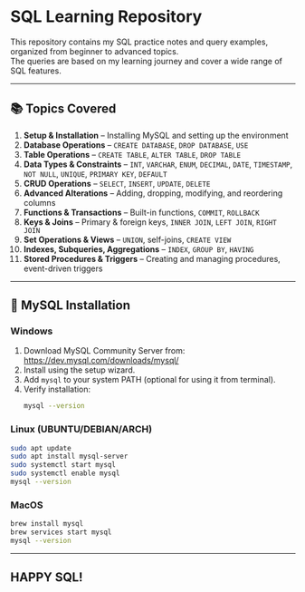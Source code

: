 # SQL Learning Repository

This repository contains my SQL practice notes and query examples, organized from beginner to advanced topics.  
The queries are based on my learning journey and cover a wide range of SQL features.

---

## 📚 Topics Covered

1. **Setup & Installation** – Installing MySQL and setting up the environment  
2. **Database Operations** – `CREATE DATABASE`, `DROP DATABASE`, `USE`  
3. **Table Operations** – `CREATE TABLE`, `ALTER TABLE`, `DROP TABLE`  
4. **Data Types & Constraints** – `INT`, `VARCHAR`, `ENUM`, `DECIMAL`, `DATE`, `TIMESTAMP`, `NOT NULL`, `UNIQUE`, `PRIMARY KEY`, `DEFAULT`  
5. **CRUD Operations** – `SELECT`, `INSERT`, `UPDATE`, `DELETE`  
6. **Advanced Alterations** – Adding, dropping, modifying, and reordering columns  
7. **Functions & Transactions** – Built-in functions, `COMMIT`, `ROLLBACK`  
8. **Keys & Joins** – Primary & foreign keys, `INNER JOIN`, `LEFT JOIN`, `RIGHT JOIN`  
9. **Set Operations & Views** – `UNION`, self-joins, `CREATE VIEW`  
10. **Indexes, Subqueries, Aggregations** – `INDEX`, `GROUP BY`, `HAVING`  
11. **Stored Procedures & Triggers** – Creating and managing procedures, event-driven triggers

---



## 🚀 MySQL Installation

### Windows
1. Download MySQL Community Server from: https://dev.mysql.com/downloads/mysql/
2. Install using the setup wizard.
3. Add `mysql` to your system PATH (optional for using it from terminal).
4. Verify installation:
   ```bash
   mysql --version
    ```


### Linux (UBUNTU/DEBIAN/ARCH)
```bash
sudo apt update
sudo apt install mysql-server
sudo systemctl start mysql
sudo systemctl enable mysql
mysql --version
```


### MacOS
```bash
brew install mysql
brew services start mysql
mysql --version
```
---

## HAPPY SQL!
